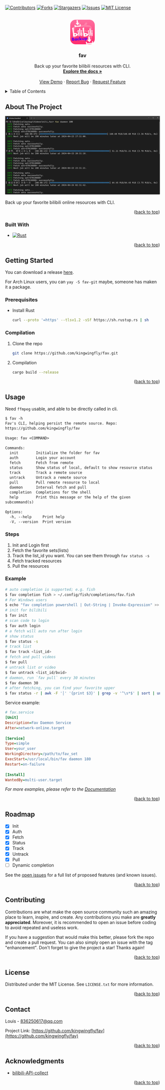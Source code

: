 <a name="readme-top"></a>

<!-- PROJECT SHIELDS -->

[![Contributors][contributors-shield]][contributors-url]
[![Forks][forks-shield]][forks-url]
[![Stargazers][stars-shield]][stars-url]
[![Issues][issues-shield]][issues-url]
[![MIT License][license-shield]][license-url]

<!-- PROJECT LOGO -->
<br />
<div align="center">
  <a href="https://github.com/kingwingfly/fav">
    <img src="images/logo.png" alt="Logo" width="80" height="80">
  </a>

<h3 align="center">fav</h3>

  <p align="center">
    Back up your favorite bilibili resources with CLI.
    <br />
    <a href="https://github.com/kingwingfly/fav"><strong>Explore the docs »</strong></a>
    <br />
    <br />
    <a href="https://github.com/kingwingfly/fav">View Demo</a>
    ·
    <a href="https://github.com/kingwingfly/fav/issues">Report Bug</a>
    ·
    <a href="https://github.com/kingwingfly/fav/issues">Request Feature</a>
  </p>
</div>

<!-- TABLE OF CONTENTS -->
<details>
  <summary>Table of Contents</summary>
  <ol>
    <li>
      <a href="#about-the-project">About The Project</a>
      <ul>
        <li><a href="#built-with">Built With</a></li>
      </ul>
    </li>
    <li>
      <a href="#getting-started">Getting Started</a>
      <ul>
        <li><a href="#prerequisites">Prerequisites</a></li>
        <li><a href="#compilation">Compilation</a></li>
      </ul>
    </li>
    <li><a href="#usage">Usage</a></li>
    <li><a href="#roadmap">Roadmap</a></li>
    <li><a href="#contributing">Contributing</a></li>
    <li><a href="#license">License</a></li>
    <li><a href="#contact">Contact</a></li>
    <li><a href="#acknowledgments">Acknowledgments</a></li>
  </ol>
</details>

<!-- ABOUT THE PROJECT -->

## About The Project

[![Product Name Screen Shot][product-screenshot]](https://github.com/kingwingfly/fav)

Back up your favorite bilibili online resources with CLI.

<p align="right">(<a href="#readme-top">back to top</a>)</p>

### Built With

- [![Rust][Rust]][Rust-url]

<p align="right">(<a href="#readme-top">back to top</a>)</p>

<!-- GETTING STARTED -->

## Getting Started

You can download a release [here](https://github.com/kingwingfly/fav/releases).

For Arch Linux users, you can `yay -S fav-git` maybe, someone has maken it a package.

### Prerequisites

- Install Rust
  ```sh
  curl --proto '=https' --tlsv1.2 -sSf https://sh.rustup.rs | sh
  ```

### Compilation

1. Clone the repo
   ```sh
   git clone https://github.com/kingwingfly/fav.git
   ```
2. Compilation
   ```sh
   cargo build --release
   ```

<p align="right">(<a href="#readme-top">back to top</a>)</p>

<!-- USAGE EXAMPLES -->

## Usage

Need `ffmpeg` usable, and able to be directly called in cli.

```
$ fav -h
Fav's CLI, helping persist the remote source. Repo: https://github.com/kingwingfly/fav

Usage: fav <COMMAND>

Commands:
  init        Initialize the folder for fav
  auth        Login your account
  fetch       Fetch from remote
  status      Show status of local, default to show resource status
  track       Track a remote source
  untrack     Untrack a remote source
  pull        Pull remote resource to local
  daemon      Interval fetch and pull
  completion  Completions for the shell
  help        Print this message or the help of the given subcommand(s)

Options:
  -h, --help     Print help
  -V, --version  Print version
```

### Steps

1. Init and Login first
2. Fetch the favorite sets(lists)
3. Track the list_id you want. You can see them through `fav status -s`
4. Fetch tracked resources
5. Pull the resources

### Example

```sh
# auto completion is supported; e.g. fish
$ fav completion fish > ~/.config/fish/completions/fav.fish
# For Windows users
$ echo "fav completion powershell | Out-String | Invoke-Expression" >> $PROFILE
# init for bilibili
$ fav init
# scan code to login
$ fav auth login
# a fetch will auto run after login
# show status
$ fav status -s
# track list
$ fav track <list_id>
# fetch and pull videos
$ fav pull
# untrack list or video
$ fav untrack <list_id/bvid>
# daemon, run `fav pull` every 30 minutes
$ fav daemon 30
# after fetching, you can find your favorite upper
$ fav status -r | awk -F '│' '{print $3}' | grep -v '^\s*$' | sort | uniq -c | sort -n
```

Service example:
```ini
# fav.service
[Unit]
Description=Fav Daemon Service
After=network-online.target

[Service]
Type=simple
User=your_user
WorkingDirectory=/path/to/fav_set
ExecStart=/usr/local/bin/fav daemon 180
Restart=on-failure

[Install]
WantedBy=multi-user.target
```

_For more examples, please refer to the [Documentation](https://github.com/kingwingfly/fav)_

<p align="right">(<a href="#readme-top">back to top</a>)</p>

<!-- ROADMAP -->

## Roadmap

- [x] Init
- [x] Auth
- [x] Fetch
- [x] Status
- [x] Track
- [x] Untrack
- [x] Pull
- [ ] Dynamic completion

See the [open issues](https://github.com/kingwingfly/fav/issues) for a full list of proposed features (and known issues).

<p align="right">(<a href="#readme-top">back to top</a>)</p>

<!-- CONTRIBUTING -->

## Contributing

Contributions are what make the open source community such an amazing place to learn, inspire, and create. Any contributions you make are **greatly appreciated**. Moreover, it is recommended to open an issue before coding to avoid repeated and useless work.

If you have a suggestion that would make this better, please fork the repo and create a pull request. You can also simply open an issue with the tag "enhancement".
Don't forget to give the project a star! Thanks again!

<p align="right">(<a href="#readme-top">back to top</a>)</p>

<!-- LICENSE -->

## License

Distributed under the MIT License. See `LICENSE.txt` for more information.

<p align="right">(<a href="#readme-top">back to top</a>)</p>

<!-- CONTACT -->

## Contact

Louis - 836250617@qq.com

Project Link: [https://github.com/kingwingfly/fav](https://github.com/kingwingfly/fav)

<p align="right">(<a href="#readme-top">back to top</a>)</p>

<!-- ACKNOWLEDGMENTS -->

## Acknowledgments

- [bilibili-API-collect](https://github.com/SocialSisterYi/bilibili-API-collect)

<p align="right">(<a href="#readme-top">back to top</a>)</p>

<!-- MARKDOWN LINKS & IMAGES -->
<!-- https://www.markdownguide.org/basic-syntax/#reference-style-links -->

[contributors-shield]: https://img.shields.io/github/contributors/kingwingfly/fav.svg?style=for-the-badge
[contributors-url]: https://github.com/kingwingfly/fav/graphs/contributors
[forks-shield]: https://img.shields.io/github/forks/kingwingfly/fav.svg?style=for-the-badge
[forks-url]: https://github.com/kingwingfly/fav/network/members
[stars-shield]: https://img.shields.io/github/stars/kingwingfly/fav.svg?style=for-the-badge
[stars-url]: https://github.com/kingwingfly/fav/stargazers
[issues-shield]: https://img.shields.io/github/issues/kingwingfly/fav.svg?style=for-the-badge
[issues-url]: https://github.com/kingwingfly/fav/issues
[license-shield]: https://img.shields.io/github/license/kingwingfly/fav.svg?style=for-the-badge
[license-url]: https://github.com/kingwingfly/fav/blob/master/LICENSE.txt
[product-screenshot]: images/screenshot.png
[Rust]: https://img.shields.io/badge/Rust-000000?style=for-the-badge&logo=Rust&logoColor=orange
[Rust-url]: https://www.rust-lang.org
